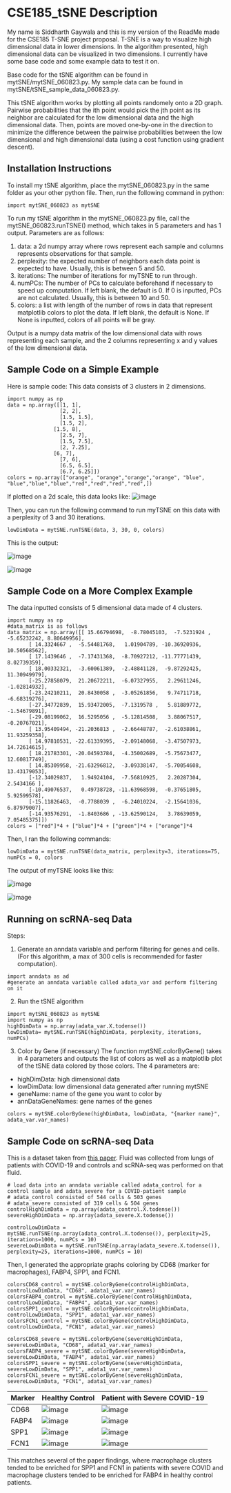 # CSE185_tSNE Description
My name is Siddharth Gaywala and this is my version of the ReadMe made for the CSE185 T-SNE project proposal. T-SNE is a way to visualize high dimensional data in lower dimensions. In the algorithm presented, high dimensional data can be visualized in two dimensions. I currently have some base code and some example data to test it on.

Base code for the tSNE algorithm can be found in mytSNE/mytSNE_060823.py. My sample data can be found in mytSNE/tSNE_sample_data_060823.py.

This tSNE algorithm works by plotting all points randomely onto a 2D graph. Pairwise probabilities that the ith point would pick the jth point as its neighbor are calculated for the low dimensional data and the high dimensional data. Then, points are moved one-by-one in the direction to minimize the difference between the pairwise probabilities between the low dimensional and high dimensional data (using a cost function using gradient descent).

## Installation Instructions
To install my tSNE algorithm, place the mytSNE_060823.py in the same folder as your other python file. Then, run the following command in python:
```
import mytSNE_060823 as mytSNE
```

To run my tSNE algorithm in the mytSNE_060823.py file, call the mytSNE_060823.runTSNE() method, which takes in 5 parameters and has 1 output.
Parameters are as follows:
1. data: a 2d numpy array where rows represent each sample and columns represents observations for that sample.
2. perplexity: the expected number of neighbors each data point is expected to have. Usually, this is between 5 and 50.
3. iterations: The number of iterations for myTSNE to run through. 
4. numPCs: The number of PCs to calculate beforehand if necessary to speed up computation. If left blank, the default is 0. If 0 is inputted, PCs are not calculated. Usually, this is between 10 and 50.
5. colors: a list with length of the number of rows in data that represent matplotlib colors to plot the data. If left blank, the default is None. If None is inputted, colors of all points will be gray.

Output is a numpy data matrix of the low dimensional data with rows representing each sample, and the 2 columns representing x and y values of the low dimensional data.

## Sample Code on a Simple Example
Here is sample code:
This data consists of 3 clusters in 2 dimensions.
```
import numpy as np
data = np.array([[1, 1],
                 [2, 2],
                 [1.5, 1.5],
                 [1.5, 2],
               [1.5, 8],
                 [2.5, 7],
                 [1.5, 7.5],
                 [2, 7.25],
               [6, 7],
                 [7, 6],
                 [6.5, 6.5],
                 [6.7, 6.25]])
colors = np.array(["orange", "orange","orange","orange", "blue", "blue","blue","blue","red","red","red","red",])
```

If plotted on a 2d scale, this data looks like:
![image](https://github.com/Siddharth-Gaywala/CSE185_tSNE/assets/38893705/ccda8a2f-d5ef-4a77-9a98-eb37aff5e8e3)


Then, you can run the following command to run myTSNE on this data with a perplexity of 3 and 30 iterations.
```
lowDimData = mytSNE.runTSNE(data, 3, 30, 0, colors)
```
This is the output:

![image](https://github.com/Siddharth-Gaywala/CSE185_tSNE/assets/38893705/add7cd19-a879-4fb0-ab44-8c1d306a2731)

![image](https://github.com/Siddharth-Gaywala/CSE185_tSNE/assets/38893705/7b31b776-976a-4bba-84be-f26c965a6580)

## Sample Code on a More Complex Example

The data inputted consists of 5 dimensional data made of 4 clusters.
```
import numpy as np
#data_matrix is as follows
data_matrix = np.array([[ 15.66794698,  -8.78045103,  -7.5231924 ,  -5.65232242, 8.80649956],
       [ 14.3324667 ,  -5.54481768,   1.01904789, -10.36920936, 10.50568562],
       [ 17.1439646 ,  -7.17431368,  -8.70927212, -11.77771439, 8.02739359],
       [ 18.00332321,  -3.60061389,  -2.48841128,  -9.87292425, 11.30949979],
       [-25.27858079,  21.20672211,  -6.07327955,   2.29611246, -1.02814932],
       [-23.24210211,  20.8430058 ,  -3.05261856,   9.74711718, -6.68319276],
       [-27.34772839,  15.93472005,  -7.1319578 ,   5.81889772, -1.54679891],
       [-29.08199062,  16.5295056 ,  -5.12814508,   3.88067517, -0.20767021],
       [ 13.95409494, -21.2036813 ,  -2.66448787,  -2.61038861, 11.93259358],
       [ 14.97810531, -22.61339395,  -2.09148068,  -3.47507973, 14.72614615],
       [ 18.21783301, -20.04593784,  -4.35002689,  -5.75673477, 12.60817749],
       [ 14.85309958, -21.63296812,  -3.09338147,  -5.70054608, 13.43179053],
       [-12.34029837,   1.94924104,  -7.56810925,   2.20287304, 2.5434166 ],
       [-10.49076537,   0.49738728, -11.63968598,  -0.37651805, 5.92599578],
       [-15.11826463,  -0.7788039 ,  -6.24010224,  -2.15641036, 6.87979007],
       [-14.93576291,  -1.8403686 , -13.62590124,   3.78639059, 7.05485375]])
colors = ["red"]*4 + ["blue"]*4 + ["green"]*4 + ["orange"]*4
```

Then, I ran the following commands:
```
lowDimData = mytSNE.runTSNE(data_matrix, perplexity=3, iterations=75, numPCs = 0, colors
```

The output of myTSNE looks like this:

![image](https://github.com/Siddharth-Gaywala/CSE185_tSNE/assets/38893705/4f4a1649-1b47-45e7-ba48-e47cb2c6f9c3)

![image](https://github.com/Siddharth-Gaywala/CSE185_tSNE/assets/38893705/70341260-26a5-4b22-9b3d-158d8e175a2e)


## Running on scRNA-seq Data
Steps:
1. Generate an anndata variable and perform filtering for genes and cells. (For this algorithm, a max of 300 cells is recommended for faster computation).
```
import anndata as ad
#generate an anndata variable called adata_var and perform filtering on it
```
2. Run the tSNE algorithm
```
import mytSNE_060823 as mytSNE
import numpy as np
highDimData = np.array(adata_var.X.todense())
lowDimData= mytSNE.runTSNE(highDimData, perplexity, iterations, numPCs)
```
3. Color by Gene (if necessary)
The function mytSNE.colorByGene() takes in 4 parameters and outputs the list of colors as well as a matplotlib plot of the tSNE data colored by those colors.
The 4 parameters are:
- highDimData: high dimensional data
- lowDimData: low dimensional data generated after running mytSNE
- geneName: name of the gene you want to color by
- annDataGeneNames: gene names of the genes
```
colors = mytSNE.colorByGene(highDimData, lowDimData, "{marker name}", adata_var.var_names)
```

## Sample Code on scRNA-seq Data
This is a dataset taken from [this paper](https://www.nature.com/articles/s41591-020-0901-9). Fluid was collected from lungs of patients with COVID-19 and controls and scRNA-seq was performed on that fluid.

```
# load data into an anndata variable called adata_control for a control sample and adata_severe for a COVID-patient sample
# adata_control consisted of 544 cells & 503 genes
# adata_severe consisted of 319 cells & 504 genes
controlHighDimData = np.array(adata_control.X.todense())
severeHighDimData = np.array(adata_severe.X.todense())

controlLowDimData = mytSNE.runTSNE(np.array(adata_control.X.todense()), perplexity=25, iterations=1000, numPCs = 10)
severeLowDimData = mytSNE.runTSNE(np.array(adata_severe.X.todense()), perplexity=25, iterations=1000, numPCs = 10)
```
Then, I generated the appropriate graphs coloring by CD68 (marker for macrophages), FABP4, SPP1, and FCN1.
```
colorsCD68_control = mytSNE.colorByGene(controlHighDimData, controlLowDimData, "CD68", adata1_var.var_names)
colorsFABP4_control = mytSNE.colorByGene(controlHighDimData, controlLowDimData, "FABP4", adata1_var.var_names)
colorsSPP1_control = mytSNE.colorByGene(controlHighDimData, controlLowDimData, "SPP1", adata1_var.var_names)
colorsFCN1_control = mytSNE.colorByGene(controlHighDimData, controlLowDimData, "FCN1", adata1_var.var_names)

colorsCD68_severe = mytSNE.colorByGene(severeHighDimData, severeLowDimData, "CD68", adata1_var.var_names)
colorsFABP4_severe = mytSNE.colorByGene(severeHighDimData, severeLowDimData, "FABP4", adata1_var.var_names)
colorsSPP1_severe = mytSNE.colorByGene(severeHighDimData, severeLowDimData, "SPP1", adata1_var.var_names)
colorsFCN1_severe = mytSNE.colorByGene(severeHighDimData, severeLowDimData, "FCN1", adata1_var.var_names)
```


| Marker      | Healthy Control | Patient with Severe COVID-19 |
| ----------- | ----------- | -----|
| CD68      | ![image](https://github.com/Siddharth-Gaywala/CSE185_tSNE/assets/38893705/22f1d448-934f-4121-95d5-ed3f77d6346b)       | ![image](https://github.com/Siddharth-Gaywala/CSE185_tSNE/assets/38893705/3d63b905-80b0-49b3-93ca-2b4d9dfafb0c) |
| FABP4   | ![image](https://github.com/Siddharth-Gaywala/CSE185_tSNE/assets/38893705/4fdd5d10-37a2-4c07-9f1e-e23d197384c2)        | ![image](https://github.com/Siddharth-Gaywala/CSE185_tSNE/assets/38893705/fb56d1ab-e1d8-4ca3-ba3f-c5a21a61ce10) |
| SPP1   | ![image](https://github.com/Siddharth-Gaywala/CSE185_tSNE/assets/38893705/ef39cdec-d1cf-4d51-a1de-29bfa4779739)        | ![image](https://github.com/Siddharth-Gaywala/CSE185_tSNE/assets/38893705/3b24ce95-0f55-4879-bd18-3cefd7a51118) |
| FCN1   | ![image](https://github.com/Siddharth-Gaywala/CSE185_tSNE/assets/38893705/7566742b-4029-4ee4-b397-dfcf51c16ea5)        | ![image](https://github.com/Siddharth-Gaywala/CSE185_tSNE/assets/38893705/2ce94888-f9a3-4b35-bbb2-342c0f836bc0) |

This matches several of the paper findings, where macrophage clusters tended to be enriched for SPP1 and FCN1 in patients with severe COVID and macrophage clusters tended to be enriched for FABP4 in healthy control patients.

